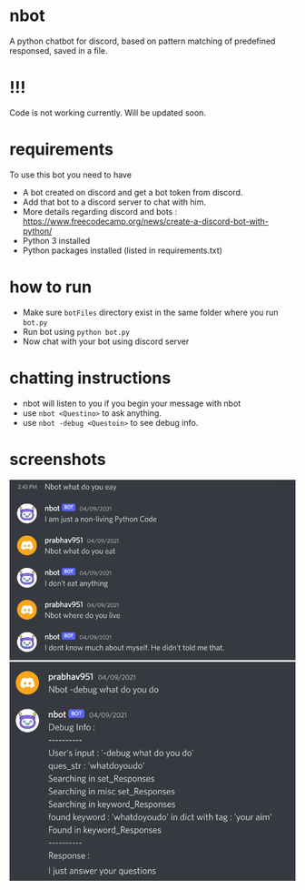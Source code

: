 # nbot

A python chatbot for discord, based on pattern matching of predefined responsed, saved in a file.

# !!! 
Code is not working currently. Will be updated soon.

# requirements 

To use this bot you need to have 
- A bot created on discord and get a bot token from discord.
- Add that bot to a discord server to chat with him.
- More details regarding discord and bots : https://www.freecodecamp.org/news/create-a-discord-bot-with-python/ 
- Python 3 installed 
- Python packages installed (listed in requirements.txt) 

# how to run 

- Make sure `botFiles` directory exist in the same folder where you run `bot.py`
- Run bot using `python bot.py` 
- Now chat with your bot using discord server 

# chatting instructions 
- nbot will listen to you if you begin your message with nbot
- use ` nbot <Questino> ` to ask anything. 
- use ` nbot -debug <Questoin> ` to see debug info.

# screenshots

<img src="./images/SS1.png" alt="SS1" />
<img src="./images/SS2.png" alt="SS2" />


